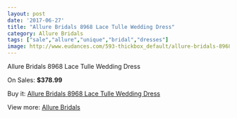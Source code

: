 ```yaml
---
layout: post
date: '2017-06-27'
title: "Allure Bridals 8968 Lace Tulle Wedding Dress"
category: Allure Bridals
tags: ["sale","allure","unique","bridal","dresses"]
image: http://www.eudances.com/593-thickbox_default/allure-bridals-8968-lace-tulle-wedding-dress.jpg
---
```

Allure Bridals 8968 Lace Tulle Wedding Dress

On Sales: **$378.99**
<a href="https://www.eudances.com/en/allure-bridals/187-allure-bridals-8968-lace-tulle-wedding-dress.html"><amp-img layout="responsive" width="600" height="600" src="//www.eudances.com/593-thickbox_default/allure-bridals-8968-lace-tulle-wedding-dress.jpg" alt="Allure Bridals 8968 Lace Tulle Wedding Dress 0" /></a>
<a href="https://www.eudances.com/en/allure-bridals/187-allure-bridals-8968-lace-tulle-wedding-dress.html"><amp-img layout="responsive" width="600" height="600" src="//www.eudances.com/595-thickbox_default/allure-bridals-8968-lace-tulle-wedding-dress.jpg" alt="Allure Bridals 8968 Lace Tulle Wedding Dress 1" /></a>
<a href="https://www.eudances.com/en/allure-bridals/187-allure-bridals-8968-lace-tulle-wedding-dress.html"><amp-img layout="responsive" width="600" height="600" src="//www.eudances.com/594-thickbox_default/allure-bridals-8968-lace-tulle-wedding-dress.jpg" alt="Allure Bridals 8968 Lace Tulle Wedding Dress 2" /></a>

Buy it: [Allure Bridals 8968 Lace Tulle Wedding Dress](https://www.eudances.com/en/allure-bridals/187-allure-bridals-8968-lace-tulle-wedding-dress.html "Allure Bridals 8968 Lace Tulle Wedding Dress")

View more: [Allure Bridals](https://www.eudances.com/en/2-allure-bridals "Allure Bridals")